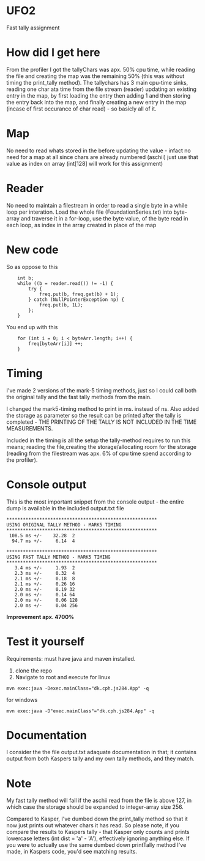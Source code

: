 # UFO2
Fast tally assignment

# How did I get here
From the profiler I got the tallyChars was apx. 50% cpu time, while reading the file and creating the map was the remaining 50% (this was without timing the print_tally method). The tallychars has 3 main cpu-time sinks, reading one char ata time from the file stream (reader) updating an existing entry in the map, by first loading the entry then adding 1 and then storing the entry back into the map, and finally creating a new entry in the map (incase of first occurance of char read) - so basicly all of it.

# Map
No need to read whats stored in the before updating the value - infact no need for a map at all since chars are already numbered (aschii) just use that value as index on array (int[128] will work for this assignment)

# Reader
No need to maintain a filestream in order to read a single byte in a while loop per interation. Load the whole file (FoundationSeries.txt) into byte-array and traverse it in a for-loop, use the byte value, of the byte read in each loop, as index in the array created in place of the map


# New code
So as oppose to this
```
    int b;
    while ((b = reader.read()) != -1) {
        try {
            freq.put(b, freq.get(b) + 1);
        } catch (NullPointerException np) {
            freq.put(b, 1L);
        };
    }

``` 
You end up with this
```
    for (int i = 0; i < byteArr.length; i++) {
        freq[byteArr[i]] ++; 
    }

```


# Timing
I've made 2 versions of the mark-5 timing methods, just so I could call both the original tally and the fast tally methods from the main.

I changed the mark5-timing method to print in ms. instead of ns. Also added the storage as parameter so the result can be printed after the tally is completed - THE PRINTING OF THE TALLY IS NOT INCLUDED IN THE TIME MEASUREMENTS.

Included in the timing is all the setup the tally-method requires to run this means; reading the file,creating the storage/allocating room for the storage (reading from the filestream was apx. 6% of cpu time spend according to the profiler).


# Console output
This is the most important snippet from the console output - the entire dump is available in the included output.txt file
```
*******************************************************
USING ORIGINAL TALLY METHOD - MARK5 TIMING
*******************************************************
 108.5 ms +/-    32.28  2
  94.7 ms +/-     6.14  4

*******************************************************
USING FAST TALLY METHOD - MARK5 TIMING
*******************************************************
   3.4 ms +/-     1.93  2
   2.3 ms +/-     0.32  4
   2.1 ms +/-     0.18  8
   2.1 ms +/-     0.26 16
   2.0 ms +/-     0.19 32
   2.0 ms +/-     0.14 64
   2.0 ms +/-     0.06 128
   2.0 ms +/-     0.04 256
```
<b>Improvement apx. 4700%</b>


# Test it yourself
Requirements: must have java and maven installed.
1) clone the repo
2) Navigate to root and execute
for linux
```
mvn exec:java -Dexec.mainClass="dk.cph.js284.App" -q
```
for windows
```
mvn exec:java -D"exec.mainClass"="dk.cph.js284.App" -q
```

# Documentation
I consider the the file output.txt adaquate documentation in that; it contains output from both Kaspers tally and my own tally methods, and they match.

# Note
My fast tally method will fail if the aschii read from the file is above 127, in which case the storage should be expanded to integer-array size 256.

Compared to Kasper, I've dumbed down the print_tally method so that it now just prints out whatever chars it has read. So please note, if you compare the results to Kaspers tally - that Kasper only counts and prints lowercase letters (int dist = 'a' - 'A'), effectively ignoring anything else. If you were to actually use the same dumbed down printTally method I've made, in Kaspers code, you'd see matching results.
